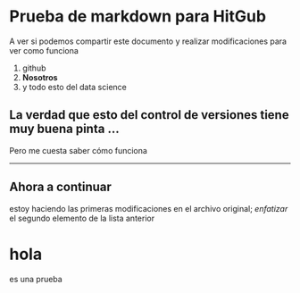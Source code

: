 # Prueba de markdown para HitGub
A ver si podemos compartir este documento y realizar modificaciones para ver como funciona 

1. github
2. **Nosotros**
3. y todo esto del data science
## La verdad que esto del control de versiones tiene muy buena pinta ...
Pero me cuesta saber cómo funciona

-----------------------
## Ahora a continuar
estoy haciendo las primeras modificaciones en el archivo original; *enfatizar* el segundo elemento de la lista anterior
# hola
es una prueba